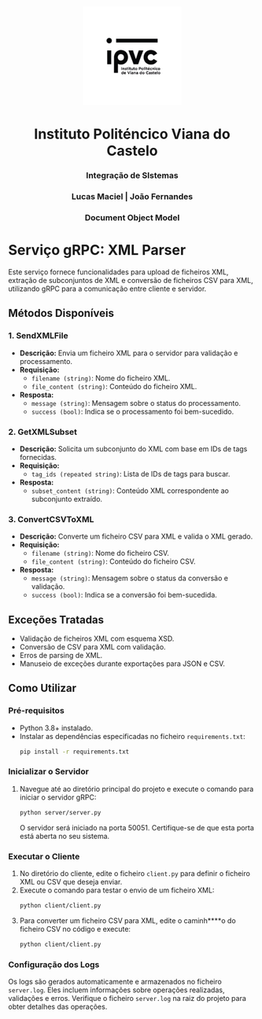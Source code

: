 <br />
<p align="center">
  <a href="https://github.com/othneildrew/Best-README-Template">
    <img src="./images/ipvc.png" alt="Logo" width="auto" height="200">
  </a>

  <h1 align="center">Instituto Politéncico Viana do Castelo</h1>

  <h3 align="center">Integração de SIstemas</h3>

  <h3 align="center">Lucas Maciel | João Fernandes</h3>

  <h3 align="center">Document Object Model</h3>
</p>

# Serviço gRPC: XML Parser

Este serviço fornece funcionalidades para upload de ficheiros XML, extração de subconjuntos de XML e conversão de
ficheiros CSV para XML, utilizando gRPC para a comunicação entre cliente e servidor.

## Métodos Disponíveis

### 1. SendXMLFile

- **Descrição:** Envia um ficheiro XML para o servidor para validação e processamento.
- **Requisição:**
    - `filename (string)`: Nome do ficheiro XML.
    - `file_content (string)`: Conteúdo do ficheiro XML.
- **Resposta:**
    - `message (string)`: Mensagem sobre o status do processamento.
    - `success (bool)`: Indica se o processamento foi bem-sucedido.

### 2. GetXMLSubset

- **Descrição:** Solicita um subconjunto do XML com base em IDs de tags fornecidas.
- **Requisição:**
    - `tag_ids (repeated string)`: Lista de IDs de tags para buscar.
- **Resposta:**
    - `subset_content (string)`: Conteúdo XML correspondente ao subconjunto extraído.

### 3. ConvertCSVToXML

- **Descrição:** Converte um ficheiro CSV para XML e valida o XML gerado.
- **Requisição:**
    - `filename (string)`: Nome do ficheiro CSV.
    - `file_content (string)`: Conteúdo do ficheiro CSV.
- **Resposta:**
    - `message (string)`: Mensagem sobre o status da conversão e validação.
    - `success (bool)`: Indica se a conversão foi bem-sucedida.

## Exceções Tratadas

- Validação de ficheiros XML com esquema XSD.
- Conversão de CSV para XML com validação.
- Erros de parsing de XML.
- Manuseio de exceções durante exportações para JSON e CSV.

## Como Utilizar

### Pré-requisitos

- Python 3.8+ instalado.
- Instalar as dependências especificadas no ficheiro `requirements.txt`:
    ```bash
    pip install -r requirements.txt
    ```

### Inicializar o Servidor

1. Navegue até ao diretório principal do projeto e execute o comando para iniciar o servidor gRPC:
    ```bash
    python server/server.py
    ```
   O servidor será iniciado na porta 50051. Certifique-se de que esta porta está aberta no seu sistema.

### Executar o Cliente

1. No diretório do cliente, edite o ficheiro `client.py` para definir o ficheiro XML ou CSV que deseja enviar.
2. Execute o comando para testar o envio de um ficheiro XML:
    ```bash
    python client/client.py
    ```
3. Para converter um ficheiro CSV para XML, edite o caminh****o do ficheiro CSV no código e execute:
    ```bash
    python client/client.py
    ```

### Configuração dos Logs

Os logs são gerados automaticamente e armazenados no ficheiro `server.log`. Eles incluem informações sobre operações
realizadas, validações e erros. Verifique o ficheiro `server.log` na raiz do projeto para obter detalhes das operações.



